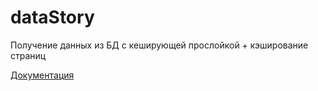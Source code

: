 # dataStory

Получение данных из БД с кеширующей прослойкой + кэширование страниц

[Документация](docs)
